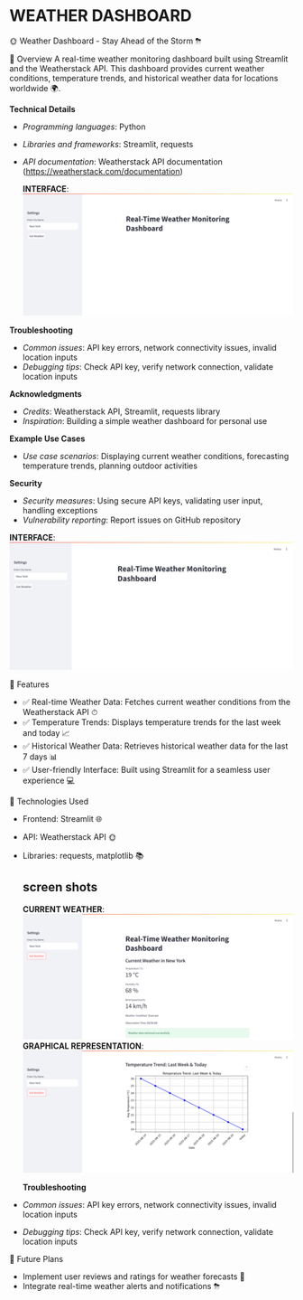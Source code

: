 # WEATHER DASHBOARD

🌞 Weather Dashboard - Stay Ahead of the Storm ⛈

📌 Overview
A real-time weather monitoring dashboard built using Streamlit and the Weatherstack API. This dashboard provides current weather conditions, temperature trends, and historical weather data for locations worldwide 🌍.


**Technical Details**
- *Programming languages*: Python
- *Libraries and frameworks*: Streamlit, requests
- *API documentation*: Weatherstack API documentation (https://weatherstack.com/documentation)

  **INTERFACE**:![image alt](https://github.com/PavaniDasari-273/weather-dashboard/blob/be122d1809bbae218e570946e21557090cb85fc5/Screenshot%20(2).png)

**Troubleshooting**
- *Common issues*: API key errors, network connectivity issues, invalid location inputs
- *Debugging tips*: Check API key, verify network connection, validate location inputs


**Acknowledgments**
- *Credits*: Weatherstack API, Streamlit, requests library
- *Inspiration*: Building a simple weather dashboard for personal use

**Example Use Cases**
- *Use case scenarios*: Displaying current weather conditions, forecasting temperature trends, planning outdoor activities

**Security**
- *Security measures*: Using secure API keys, validating user input, handling exceptions
- *Vulnerability reporting*: Report issues on GitHub repository


**INTERFACE**:![image alt](https://github.com/PavaniDasari-273/weather-dashboard/blob/be122d1809bbae218e570946e21557090cb85fc5/Screenshot%20(2).png)

🎯 Features
- ✅ Real-time Weather Data: Fetches current weather conditions from the Weatherstack API ⏱
- ✅ Temperature Trends: Displays temperature trends for the last week and today 📈
- ✅ Historical Weather Data: Retrieves historical weather data for the last 7 days 📊
- ✅ User-friendly Interface: Built using Streamlit for a seamless user experience 💻

🔧 Technologies Used
- Frontend: Streamlit 🌐
- API: Weatherstack API 🌞
- Libraries: requests, matplotlib 📚

  ## screen shots
  **CURRENT WEATHER**:![image alt](https://github.com/PavaniDasari-273/weather-dashboard/blob/870c659eadf100ece32149e175b96e645c145095/Screenshot%20(3).png)
  **GRAPHICAL REPRESENTATION**:![img url](https://github.com/PavaniDasari-273/weather-dashboard/blob/7b36fd7d5394a85cce3237ff85860d54e6ec2eb0/Screenshot%20(4).png)

  **Troubleshooting**
- *Common issues*: API key errors, network connectivity issues, invalid location inputs
- *Debugging tips*: Check API key, verify network connection, validate location inputs




🚀 Future Plans
- Implement user reviews and ratings for weather forecasts 🌟
- Integrate real-time weather alerts and notifications ⛈
